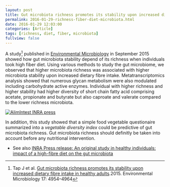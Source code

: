 ```yaml
---
layout: post
title: Gut microbiota richness promotes its stability upon increased dietary fibre intake
permalink: 2016-01-29-richness-fiber-diet-microbiota.html
date: 2016-01-29 12:03:00
categories: [Article]
tags: [richness, diet, fiber, microbiota]
fullview: false
---
```



A study[^1] published in [Environmental Microbiology](http://bit.ly/AliminIntest) in September 2015 
showed how gut microbiota stability depend of its richness when individuals took high fiber diet. 
Using various methods to study the gut microbiome, we observed that higher microbiota richness 
was associated with higher microbiota stability upon increased dietary fibre intake. Metatranscriptomics analysis
showed that numerous glycan metabolism were also modulated including carbohydrate active enzymes.
Individual with higher richness and higher stability had higher diversity of short chain fatty acid 
comprising acetate, propionate and butyrate but also caproate and valerate compared to the lower richness microbiota.

<a href="http://bit.ly/AlimIntest"><img itemprop="image" src="https://inra-dam-front-resources-cdn.brainsonic.com/ressources/afile/182342-ed24d-picture_client_format_0-9144-0056-jpg.html" alt="AlimIntest INRA press"/></a>

In addition, this study showed that a simple food vegetable questionaire summarized into a _vegetable diversity index_ 
could be predictive of gut microbiota richness. Gut microbiota richness should definitly be taken into account 
before any nutritional intervention.

[^1]: Tap J et al. [Gut microbiota richness promotes its stability upon increased dietary fibre intake in healthy adults](http://bit.ly/AliminIntest).2015. Environmental Microbiology 17: 4954–4964

* See also [INRA Press release: An original study in healthy individuals: impact of a high-fibre diet on the gut microbiota](http://presse.inra.fr/en/Resources/Press-releases/Impact-of-a-high-fibre-diet-on-the-gut-microbiota)
